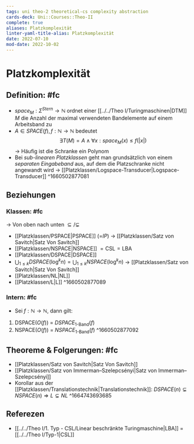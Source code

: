 ```yaml
---
tags: uni theo-2 theoretical-cs complexity abstraction
cards-deck: Uni::Courses::Theo-II
complete: true
aliases: Platzkomplexität
linter-yaml-title-alias: Platzkomplexität
date: 2022-07-10
mod-date: 2022-10-02
---
```


# Platzkomplexität

## Definition: #fc
- $space_M: \Sigma^{Stern}\rightarrow\mathbb{N}$ ordnet einer [[../../Theo I/Turingmaschinen|DTM]] $M$ die Anzahl der maximal verwendeten Bandelemente auf einem Arbeitsband zu
- $A \in SPACE(f), f:\mathbb{N}\rightarrow\mathbb{N}$ bedeutet $$\exists T(M) = A \wedge \forall x: space_M(x) \leq f(|x|)$$
	-> Häufig ist die Schranke ein Polynom
- Bei *sub-linearen Platzklassen* geht man grundsätzlich von einem *separaten Eingabeband* aus, auf dem die Platzschranke nicht angewandt wird
	-> [[Platzklassen/Logspace-Transducer|Logspace-Transducer]]
^1660502877081

## Beziehungen

### Klassen: #fc
-> Von oben nach unten $\subseteq/\subsetneq$
- [[Platzklassen/PSPACE|PSPACE]] (=$IP$)
	-> [[Platzklassen/Satz von Savitch|Satz Von Savitch]]
- [[Platzklassen/NSPACE|NSPACE]] $=\text{CSL}=\text{LBA}$
- [[Platzklassen/DSPACE|DSPACE]]
- $\bigcup_{1\leq k}DSPACE(\log^kn) = \bigcup_{1\leq k}NSPACE(\log^kn)$
	-> [[Platzklassen/Satz von Savitch|Satz Von Savitch]]
- [[Platzklassen/NL|NL]]
- [[Platzklassen/L|L]]
^1660502877089

### Intern: #fc
- Sei $f: \mathbb{N} \rightarrow \mathbb{N},$ dann gilt:
1. DSPACE($O(f)$) = $DSPACE_{\text{1-Band}}(f)$
2. NSPACE($O(f)$) = $NSPACE_{\text{1-Band}}(f)$
^1660502877092

## Theoreme & Folgerungen: #fc
- [[Platzklassen/Satz von Savitch|Satz Von Savitch]]
- [[Platzklassen/Satz von Immerman–Szelepcsényi|Satz von Immerman–Szelepcsényi]]
- Korollar aus der [[Platzklassen/Translationstechnik|Translationstechnik]]: $DSPACE(n)\subsetneq NSPACE(n)\Rightarrow L\subsetneq NL$
^1664743693685

## Referezen
- [[../../Theo I/1. Typ - CSL/Linear beschränkte Turingmaschine|LBA]] = [[../../Theo I/Typ-1|CSL]]
